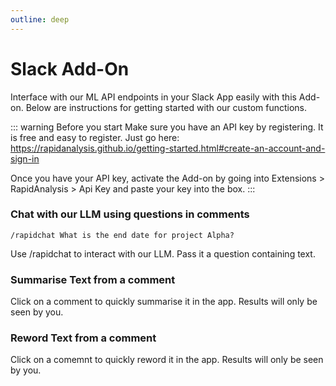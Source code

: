 ```yaml
---
outline: deep
---
```


# Slack Add-On

Interface with our ML API endpoints in your Slack App easily with this Add-on. Below are instructions for getting started with our custom functions.

::: warning Before you start
Make sure you have an API key by registering. It is free and easy to register. Just go here:
https://rapidanalysis.github.io/getting-started.html#create-an-account-and-sign-in

Once you have your API key, activate the Add-on by going into Extensions > RapidAnalysis > Api Key and paste your key into the box.
:::

### Chat with our LLM using questions in comments

`/rapidchat What is the end date for project Alpha?`

Use /rapidchat to interact with our LLM. Pass it a question containing text.     

### Summarise Text from a comment

Click on a comment to quickly summarise it in the app. Results will only be seen by you. 

### Reword Text from a comment

Click on a comemnt to quickly reword it in the app. Results will only be seen by you. 

